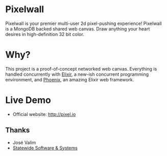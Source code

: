 # Pixelwall

Pixelwall is your premier multi-user 2d pixel-pushing experience! Pixelwall is a MongoDB backed shared web canvas. Draw anything your heart desires in high-definition 32 bit color.

# Why?
This project is a proof-of-concept networked web canvas. Everything is handled concurrently with <a href="http://elixir-lang.org">Elixir</a>, a new-ish concurrent programming environment, and <a href="http://www.phoenixframework.org/">Phoenix</a>, an amazing Elixir web framework.

# Live Demo

  * Official website: <a href="http://pixel.io">http://pixel.io</a>

## Thanks
* José Valim
* <a href="http://statewide.software">Statewide Software & Systems</a>